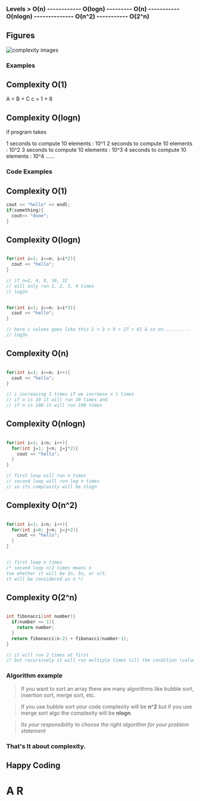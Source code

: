 ### Levels > O(n)    ------------   O(logn)  ---------  O(n)         -----------        O(nlogn)      --------------      O(n^2)   -----------    O(2^n)


## Figures

![complexity images](/images/complexity.png)

### Examples

## Complexity O(1)

A = B + C
c = 1 + 8

## Complexity O(logn)

if program takes

1 seconds to compute 10 elements : 10^1
2 seconds to compute 10 elements : 10^2
3 seconds to compute 10 elements : 10^3
4 seconds to compute 10 elements : 10^4
......




### Code Examples

## Complexity O(1)

```cpp
cout << "hello" << endl;
if(something){
  cout<< "done";
}
```


## Complexity O(logn)

```cpp

for(int i=1; i<=n; i=i*2){
  cout << "hello";
}

// if n=2, 4, 8, 16, 32
// will only run 1, 2, 3, 4 times
// log2n 


for(int i=1; i<=n; i=i*3){
  cout << "hello";
}

// here i values goes like this 1 > 3 > 9 > 27 > 81 & so on..........
// log3n

```

## Complexity O(n)

```cpp

for(int i=1; i<=n; i++){
  cout << "hello";
}

// i increasing 1 times if we increase n 1 times
// if n is 10 it will run 10 times and
// if n is 100 it will run 100 times

```


## Complexity O(nlogn)

```cpp

for(int i=1; i<n; i++){
  for(int j=1; j<n; j=j*2){
    cout << "hello";
  }
}

// first loop will run n times
// second loop will run log n times
// so its complexity will be nlogn

```


## Complexity O(n^2)

```cpp

for(int i=1; i<n; i++){
  for(int j=0; j<n; j=j+2){
    cout << "hello";
  }
}


// first loop n times
/* second loop n/2 times means n 
too whether it will be 2n, 5n, or n/5. 
it will be considered as n */

```



## Complexity O(2^n)

```cpp

int fibonacci(int number){
  if(number <= 1){
    return number;
  }
  return fibonacci(n-2) + fibonacci(number-1);
}

// it will run 2 times at first
// but recursively it will run multiple times till the condition (value less than oe equal to 1)


```

### Algorithm example

> If you want to sort an array there are many algorithms like bubble sort, insertion sort, merge sort, etc.


> If you use bubble sort your code complexity will be **__n^2__** but if you use merge sort algo the complexity will be **__nlogn__**.


> *Its your responsibility to choose the right algorithm for your problem statement*

### That's It about complexity.
## Happy Coding
# A R
